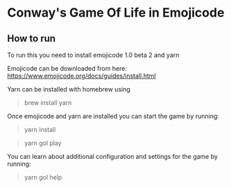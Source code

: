 # Conway's Game Of Life in Emojicode

## How to run
To run this you need to install emojicode 1.0 beta 2 and yarn

Emojicode can be downloaded from here:
https://www.emojicode.org/docs/guides/install.html

Yarn can be installed with homebrew using
> brew install yarn

Once emojicode and yarn are installed you can start the game by running:

> yarn install

> yarn gol play

You can learn about additional configuration and settings for the game by running:

> yarn gol help
